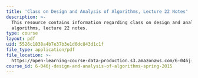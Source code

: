 ```yaml
---
title: 'Class on Design and Analysis of Algorithms, Lecture 22 Notes'
description: >-
  This resource contains information regarding class on design and analysis of
  algorithms, lecture 22 notes.
type: course
layout: pdf
uid: 5526c1838a4b7e37b3e1d0dc843d1c1f
file_type: application/pdf
file_location: >-
  https://open-learning-course-data-production.s3.amazonaws.com/6-046j-design-and-analysis-of-algorithms-spring-2015/5526c1838a4b7e37b3e1d0dc843d1c1f_MIT6_046JS15_lec22.pdf
course_id: 6-046j-design-and-analysis-of-algorithms-spring-2015
---
```


